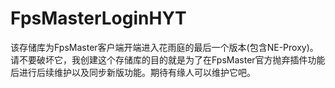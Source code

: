 # FpsMasterLoginHYT
该存储库为FpsMaster客户端开端进入花雨庭的最后一个版本(包含NE-Proxy)。
请不要破坏它，我创建这个存储库的目的就是为了在FpsMaster官方抛弃插件功能后进行后续维护以及同步新版功能。期待有缘人可以维护它吧。
